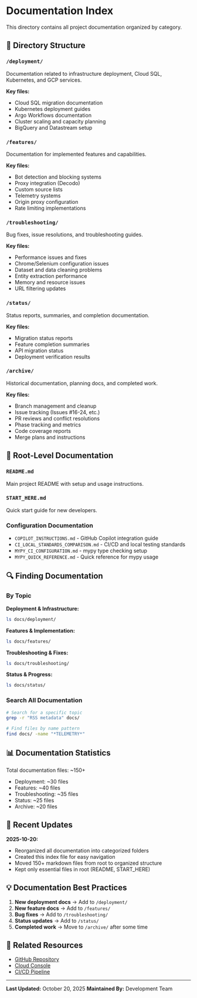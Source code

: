# Documentation Index

This directory contains all project documentation organized by category.

## 📂 Directory Structure

### `/deployment/`
Documentation related to infrastructure deployment, Cloud SQL, Kubernetes, and GCP services.

**Key files:**
- Cloud SQL migration documentation
- Kubernetes deployment guides
- Argo Workflows documentation
- Cluster scaling and capacity planning
- BigQuery and Datastream setup

### `/features/`
Documentation for implemented features and capabilities.

**Key files:**
- Bot detection and blocking systems
- Proxy integration (Decodo)
- Custom source lists
- Telemetry systems
- Origin proxy configuration
- Rate limiting implementations

### `/troubleshooting/`
Bug fixes, issue resolutions, and troubleshooting guides.

**Key files:**
- Performance issues and fixes
- Chrome/Selenium configuration issues
- Dataset and data cleaning problems
- Entity extraction performance
- Memory and resource issues
- URL filtering updates

### `/status/`
Status reports, summaries, and completion documentation.

**Key files:**
- Migration status reports
- Feature completion summaries
- API migration status
- Deployment verification results

### `/archive/`
Historical documentation, planning docs, and completed work.

**Key files:**
- Branch management and cleanup
- Issue tracking (Issues #16-24, etc.)
- PR reviews and conflict resolutions
- Phase tracking and metrics
- Code coverage reports
- Merge plans and instructions

## 📄 Root-Level Documentation

### `README.md`
Main project README with setup and usage instructions.

### `START_HERE.md`
Quick start guide for new developers.

### Configuration Documentation
- `COPILOT_INSTRUCTIONS.md` - GitHub Copilot integration guide
- `CI_LOCAL_STANDARDS_COMPARISON.md` - CI/CD and local testing standards
- `MYPY_CI_CONFIGURATION.md` - mypy type checking setup
- `MYPY_QUICK_REFERENCE.md` - Quick reference for mypy usage

## 🔍 Finding Documentation

### By Topic

**Deployment & Infrastructure:**
```bash
ls docs/deployment/
```

**Features & Implementation:**
```bash
ls docs/features/
```

**Troubleshooting & Fixes:**
```bash
ls docs/troubleshooting/
```

**Status & Progress:**
```bash
ls docs/status/
```

### Search All Documentation
```bash
# Search for a specific topic
grep -r "RSS metadata" docs/

# Find files by name pattern
find docs/ -name "*TELEMETRY*"
```

## 📊 Documentation Statistics

Total documentation files: ~150+
- Deployment: ~30 files
- Features: ~40 files
- Troubleshooting: ~35 files
- Status: ~25 files
- Archive: ~20 files

## 🔄 Recent Updates

**2025-10-20:**
- Reorganized all documentation into categorized folders
- Created this index file for easy navigation
- Moved 150+ markdown files from root to organized structure
- Kept only essential files in root (README, START_HERE)

## 💡 Documentation Best Practices

1. **New deployment docs** → Add to `/deployment/`
2. **New feature docs** → Add to `/features/`
3. **Bug fixes** → Add to `/troubleshooting/`
4. **Status updates** → Add to `/status/`
5. **Completed work** → Move to `/archive/` after some time

## 🔗 Related Resources

- [GitHub Repository](https://github.com/LocalNewsImpact/MizzouNewsCrawler)
- [Cloud Console](https://console.cloud.google.com/home/dashboard?project=mizzou-news-crawler)
- [CI/CD Pipeline](https://github.com/LocalNewsImpact/MizzouNewsCrawler/actions)

---

**Last Updated:** October 20, 2025
**Maintained By:** Development Team
